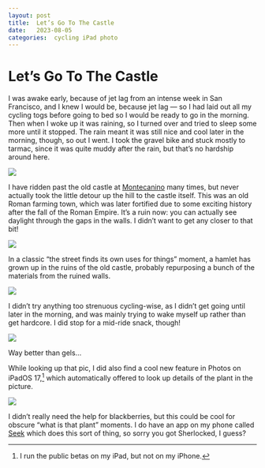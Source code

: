 ```yaml
---
layout: post
title:  Let’s Go To The Castle 
date:   2023-08-05 
categories:  cycling iPad photo 
---
```


# Let’s Go To The Castle


I was awake early, because of jet lag from an intense week in San Francisco, and I knew I would be, because jet lag — so I had laid out all my cycling togs before going to bed so I would be ready to go in the morning. Then when I woke up it was raining, so I turned over and tried to sleep some more until it stopped. The rain meant it was still nice and cool later in the morning, though, so out I went. I took the gravel bike and stuck mostly to tarmac, since it was quite muddy after the rain, but that’s no hardship around here.

![](/images/182534.jpeg)

I have ridden past the old castle at [Montecanino](https://it.wikipedia.org/wiki/Castello_di_Montecanino) many times, but never actually took the little detour up the hill to the castle itself. This was an old Roman farming town, which was later fortified due to some exciting history after the fall of the Roman Empire. It’s a ruin now: you can actually see daylight through the gaps in the walls. I didn’t want to get any closer to that bit!

![](/images/182604.jpeg)

In a classic “the street finds its own uses for things” moment, a hamlet has grown up in the ruins of the old castle, probably repurposing a bunch of the materials from the ruined walls.

![](/images/182803.jpeg)

I didn’t try anything too strenuous cycling-wise, as I didn’t get going until later in the morning, and was mainly trying to wake myself up rather than get hardcore. I did stop for a mid-ride snack, though!

![](/images/182925.jpeg)

Way better than gels…

While looking up that pic, I did also find a cool new feature in Photos on iPadOS 17,[^1] which automatically offered to look up details of the plant in the picture.

![](/images/183025.jpeg)

I didn’t really need the help for blackberries, but this could be cool for obscure “what is that plant” moments. I do have an app on my phone called [Seek](https://apps.apple.com/app/seek-by-inaturalist/id13532241440) which does this sort of thing, so sorry you got Sherlocked, I guess?

[^1]: I run the public betas on my iPad, but not on my iPhone.

                                                                           